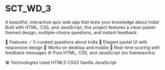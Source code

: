 # SCT_WD_3

A beautiful, interactive quiz web app that tests your knowledge about India! Built with HTML, CSS, and JavaScript, this project features a clean pastel-themed design, multiple-choice questions, and instant feedback.

🌟 Features
✅ 5 curated questions about India
🎨 Elegant pastel UI with responsive design
📲 Works on desktop and mobile
🧠 Real-time scoring with feedback messages
⚙️ Pure HTML, CSS, and JavaScript (no frameworks)

🛠️ Technologies Used
HTML5
CSS3
Vanilla JavaScript
